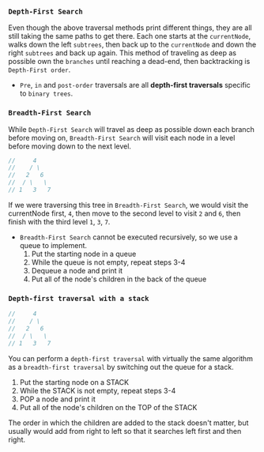 
### `Depth-First Search`

Even though the above traversal methods print different things, they are all still taking the same paths to get there. Each one starts at the `currentNode`, walks down the left `subtrees`, then back up to the `currentNode` and down the right `subtrees` and back up again. This method of traveling as deep as possible own the `branches` until reaching a dead-end, then backtracking is `Depth-First order`.

- `Pre`, `in` and `post-order` traversals are all **depth-first traversals** specific to `binary trees`.

### `Breadth-First Search`

While `Depth-First Search` will travel as deep as possible down each branch before moving on, `Breadth-First Search` will visit each node in a level before moving down to the next level.

```js
//     4
//    / \
//   2   6
//  / \   \
// 1   3   7
```

If we were traversing this tree in `Breadth-First Search`, we would visit the currentNode first, `4`, then move to the second level to visit `2` and `6`, then finish with the third level `1`, `3`, `7`.

- `Breadth-First Search` cannot be executed recursively, so we use a queue to implement.
  1. Put the starting node in a queue
  2. While the queue is not empty, repeat steps 3-4
  3. Dequeue a node and print it
  4. Put all of the node's children in the back of the queue

### `Depth-first traversal with a stack`

```js
//     4
//    / \
//   2   6
//  / \   \
// 1   3   7
```

You can perform a `depth-first traversal` with virtually the same algorithm as a `breadth-first traversal` by switching out the queue for a stack.

  1. Put the starting node on a STACK
  2. While the STACK is not empty, repeat steps 3-4
  3. POP a node and print it
  4. Put all of the node's children on the TOP of the STACK

The order in which the children are added to the stack doesn't matter, but usually would add from right to left so that it searches left first and then right.

